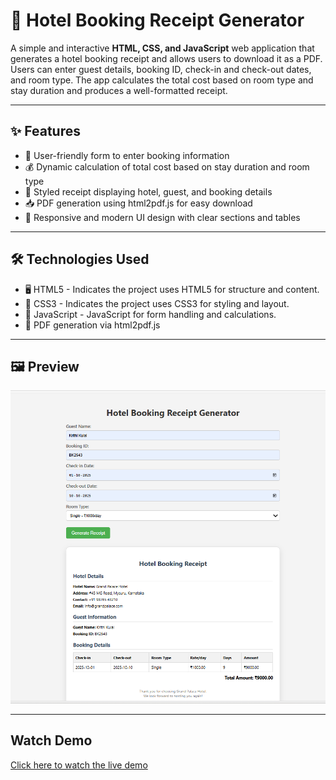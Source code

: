 # 🏨 Hotel Booking Receipt Generator

A simple and interactive **HTML, CSS, and JavaScript** web application that generates a hotel booking receipt and allows users to download it as a PDF. Users can enter guest details, booking ID, check-in and check-out dates, and room type. The app calculates the total cost based on room type and stay duration and produces a well-formatted receipt.

---
## ✨ Features

- 📝 User-friendly form to enter booking information  
- 💰 Dynamic calculation of total cost based on stay duration and room type  
- 📄 Styled receipt displaying hotel, guest, and booking details  
- 📥 PDF generation using html2pdf.js for easy download  
- 📱 Responsive and modern UI design with clear sections and tables  

---
## 🛠️ Technologies Used

- 🖥️ HTML5 - Indicates the project uses HTML5 for structure and content. 
- 🎨 CSS3 - Indicates the project uses CSS3 for styling and layout.
- 📜 JavaScript - JavaScript for form handling and calculations.
- 📄 PDF generation via html2pdf.js

---


## 🖼️ Preview

![output image](https://github.com/Krithikulal13/Hotel-Booking-Receipt-Generator/blob/main/output%20image.png)

---

## Watch Demo
[Click here to watch the live demo](https://github.com/Krithikulal13/Hotel-Booking-Receipt-Generator/blob/main/Output.mp4)



